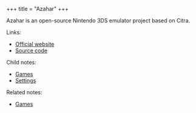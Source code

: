 +++
title = "Azahar"
+++

Azahar is an open-source Nintendo 3DS emulator project based on Citra.

Links:

- [Official website](https://azahar-emu.org)
- [Source code](https://github.com/azahar-emu/azahar)

Child notes:

- [Games](@/notes/Azahar/Games.md)
- [Settings](@/notes/Azahar/Settings.md)

Related notes:

- [Games](@/notes/Games/_index.md)
